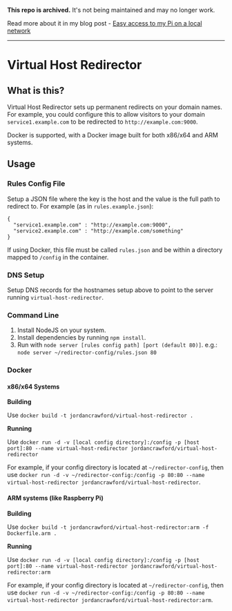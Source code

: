 **This repo is archived.** It's not being maintained and may no longer work.

Read more about it in my blog post - [Easy access to my Pi on a local network](https://jc.kiwi/local-address-dns/)

---

# Virtual Host Redirector

## What is this?
Virtual Host Redirector sets up permanent redirects on your domain names. For example, you could configure this to allow visitors to your domain ``service1.example.com`` to be redirected to ``http://example.com:9000``.

Docker is supported, with a Docker image built for both x86/x64 and ARM systems.

## Usage
### Rules Config File
Setup a JSON file where the key is the host and the value is the full path to redirect to. For example (as in ``rules.example.json``):
```
{
  "service1.example.com" : "http://example.com:9000",
  "service2.example.com" : "http://example.com/something"
}
```

If using Docker, this file must be called ``rules.json`` and be within a directory mapped to ``/config`` in the container.

### DNS Setup
Setup DNS records for the hostnames setup above to point to the server running ``virtual-host-redirector``.

### Command Line
1. Install NodeJS on your system.
2. Install dependencies by running ``npm install``.
3. Run with ``node server [rules config path] [port (default 80)]``. e.g.: ``node server ~/redirector-config/rules.json 80``

### Docker
#### x86/x64 Systems
**Building**

Use ``docker build -t jordancrawford/virtual-host-redirector .``

**Running**

Use ``docker run -d -v [local config directory]:/config -p [host port]:80 --name virtual-host-redirector jordancrawford/virtual-host-redirector``

For example, if your config directory is located at ``~/redirector-config``, then use ``docker run -d -v ~/redirector-config:/config -p 80:80 --name virtual-host-redirector jordancrawford/virtual-host-redirector``.

#### ARM systems (like Raspberry Pi)
**Building**

Use ``docker build -t jordancrawford/virtual-host-redirector:arm -f Dockerfile.arm .``

**Running**

Use ``docker run -d -v [local config directory]:/config -p [host port]:80 --name virtual-host-redirector jordancrawford/virtual-host-redirector:arm``

For example, if your config directory is located at ``~/redirector-config``, then use ``docker run -d -v ~/redirector-config:/config -p 80:80 --name virtual-host-redirector jordancrawford/virtual-host-redirector:arm``.
